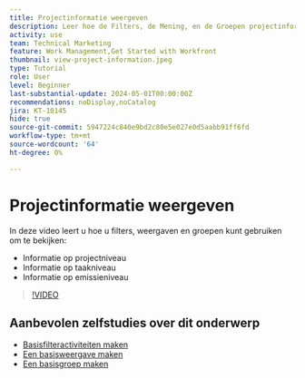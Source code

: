 ```yaml
---
title: Projectinformatie weergeven
description: Leer hoe de Filters, de Mening, en de Groepen projectinformatie gemakkelijk kunnen maken om u te helpen projecten beheren.
activity: use
team: Technical Marketing
feature: Work Management,Get Started with Workfront
thumbnail: view-project-information.jpeg
type: Tutorial
role: User
level: Beginner
last-substantial-update: 2024-05-01T00:00:00Z
recommendations: noDisplay,noCatalog
jira: KT-10145
hide: true
source-git-commit: 5947224c840e9bd2c80e5e027e0d5aabb91ff6fd
workflow-type: tm+mt
source-wordcount: '64'
ht-degree: 0%

---
```


# Projectinformatie weergeven

In deze video leert u hoe u filters, weergaven en groepen kunt gebruiken om te bekijken:

* Informatie op projectniveau
* Informatie op taakniveau
* Informatie op emissieniveau

>[!VIDEO](https://video.tv.adobe.com/v/3428815/?quality=12&learn=on)

## Aanbevolen zelfstudies over dit onderwerp

* [Basisfilteractiviteiten maken](/help/reporting/basic-reporting/create-a-basic-filter-activity.md)
* [Een basisweergave maken](/help/reporting/basic-reporting/create-a-basic-view.md)
* [Een basisgroep maken](/help/reporting/basic-reporting/create-a-basic-grouping.md)

